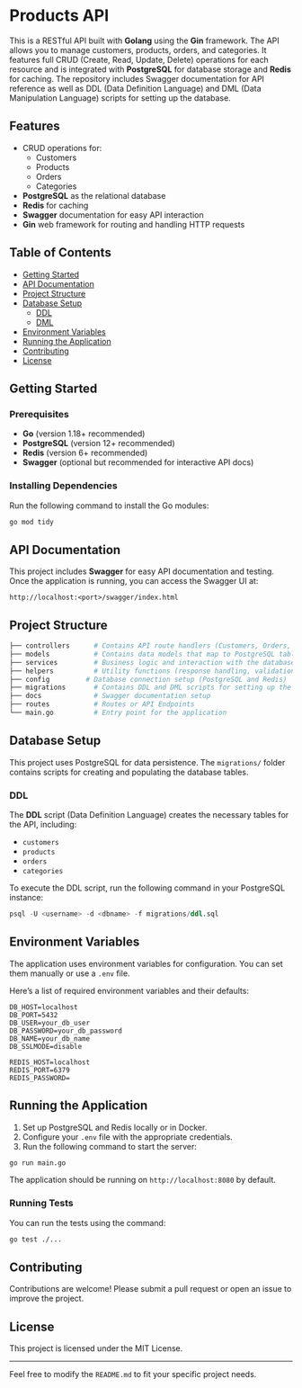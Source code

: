 # Products API

This is a RESTful API built with **Golang** using the **Gin** framework. The API allows you to manage customers, products, orders, and categories. It features full CRUD (Create, Read, Update, Delete) operations for each resource and is integrated with **PostgreSQL** for database storage and **Redis** for caching. The repository includes Swagger documentation for API reference as well as DDL (Data Definition Language) and DML (Data Manipulation Language) scripts for setting up the database.

## Features

- CRUD operations for:
  - Customers
  - Products
  - Orders
  - Categories
- **PostgreSQL** as the relational database
- **Redis** for caching
- **Swagger** documentation for easy API interaction
- **Gin** web framework for routing and handling HTTP requests

## Table of Contents

- [Getting Started](#getting-started)
- [API Documentation](#api-documentation)
- [Project Structure](#project-structure)
- [Database Setup](#database-setup)
  - [DDL](#ddl)
  - [DML](#dml)
- [Environment Variables](#environment-variables)
- [Running the Application](#running-the-application)
- [Contributing](#contributing)
- [License](#license)

## Getting Started

### Prerequisites

- **Go** (version 1.18+ recommended)
- **PostgreSQL** (version 12+ recommended)
- **Redis** (version 6+ recommended)
- **Swagger** (optional but recommended for interactive API docs)

### Installing Dependencies

Run the following command to install the Go modules:

```bash
go mod tidy
```

## API Documentation

This project includes **Swagger** for easy API documentation and testing. Once the application is running, you can access the Swagger UI at:

```
http://localhost:<port>/swagger/index.html
```

## Project Structure

```bash
├── controllers      # Contains API route handlers (Customers, Orders, Products, Categories)
├── models           # Contains data models that map to PostgreSQL tables
├── services         # Business logic and interaction with the database
├── helpers          # Utility functions (response handling, validation, etc.)
├── config         # Database connection setup (PostgreSQL and Redis)
├── migrations       # Contains DDL and DML scripts for setting up the database
├── docs             # Swagger documentation setup
├── routes           # Routes or API Endpoints
└── main.go          # Entry point for the application
```

## Database Setup

This project uses PostgreSQL for data persistence. The `migrations/` folder contains scripts for creating and populating the database tables.

### DDL

The **DDL** script (Data Definition Language) creates the necessary tables for the API, including:

- `customers`
- `products`
- `orders`
- `categories`

To execute the DDL script, run the following command in your PostgreSQL instance:

```sql
psql -U <username> -d <dbname> -f migrations/ddl.sql
```


## Environment Variables

The application uses environment variables for configuration. You can set them manually or use a `.env` file.

Here’s a list of required environment variables and their defaults:

```env
DB_HOST=localhost
DB_PORT=5432
DB_USER=your_db_user
DB_PASSWORD=your_db_password
DB_NAME=your_db_name
DB_SSLMODE=disable

REDIS_HOST=localhost
REDIS_PORT=6379
REDIS_PASSWORD=
```

## Running the Application

1. Set up PostgreSQL and Redis locally or in Docker.
2. Configure your `.env` file with the appropriate credentials.
3. Run the following command to start the server:

```bash
go run main.go
```

The application should be running on `http://localhost:8080` by default.

### Running Tests

You can run the tests using the command:

```bash
go test ./...
```

## Contributing

Contributions are welcome! Please submit a pull request or open an issue to improve the project.

## License

This project is licensed under the MIT License.

---

Feel free to modify the `README.md` to fit your specific project needs.